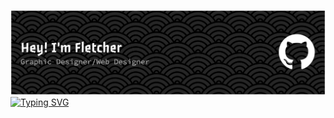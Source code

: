 ![Header](./github-header-banner.png)
[![Typing SVG](https://readme-typing-svg.demolab.com?font=Fira+Code&pause=1000&width=435&lines=Currently+learning%3A)](https://git.io/typing-svg)
